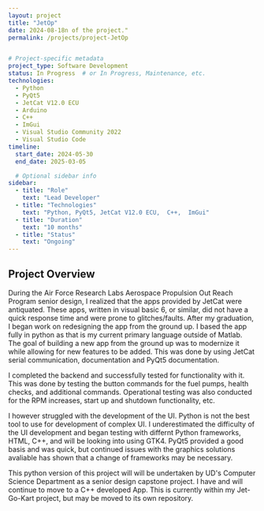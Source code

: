 ```yaml
---
layout: project
title: "JetOp"
date: 2024-08-18n of the project."
permalink: /projects/project-JetOp


# Project-specific metadata
project_type: Software Development
status: In Progress  # or In Progress, Maintenance, etc.
technologies:
  - Python
  - PyQt5
  - JetCat V12.0 ECU
  - Arduino
  - C++
  - ImGui
  - Visual Studio Community 2022
  - Visual Studio Code
timeline:
  start_date: 2024-05-30
  end_date: 2025-03-05

  # Optional sidebar info
sidebar:
  - title: "Role"
    text: "Lead Developer"
  - title: "Technologies"
    text: "Python, PyQt5, JetCat V12.0 ECU,  C++,  ImGui"
  - title: "Duration"
    text: "10 months"
  - title: "Status"
    text: "Ongoing"
---
```


## Project Overview
During the Air Force Research Labs Aerospace Propulsion Out Reach Program senior design, I realized that the apps provided by JetCat were antiquated. These apps, written in visual basic 6, or similar, did not have a quick response time and were prone to glitches/faults. After my graduation, I began work on redesigning the app from the ground up. I based the app fully in python as that is my current primary language outside of Matlab. The goal of building a new app from the ground up was to modernize it while allowing for new features to be added. This was done by using JetCat serial communication, documentation and PyQt5 documentation.  

I completed the backend and successfully tested for functionality with it. This was done by testing the button commands for the fuel pumps, health checks, and additional commands. Operational testing was also conducted for the RPM increases, start up and shutdown functionality, etc. 

I however struggled with the development of the UI. Python is not the best tool to use for development of complex UI. I underestimated the difficulty of the UI development and began testing with differnt Python frameworks, HTML, C++, and will be looking into using GTK4. PyQt5 provided a good basis and was quick, but continued issues with the graphics solutions avaliable has shown that a change of frameworks may be necessary.

This python version of this project will will be undertaken by UD's Computer Science Department as a senior design capstone project. I have and will continue to move to a C++ developed App. This is currently within my  Jet-Go-Kart project, but may be moved to its own repository. 



